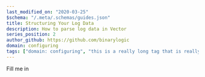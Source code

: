 ```yaml
---
last_modified_on: "2020-03-25"
$schema: "/.meta/.schemas/guides.json"
title: Structuring Your Log Data
description: How to parse log data in Vector
series_position: 2
author_github: https://github.com/binarylogic
domain: configuring
tags: ["domain: configuring", "this is a really long tag that is really long"]
---
```


Fill me in



